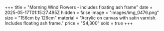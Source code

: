 +++
title = "Morning Wind Flowers - includes floating ash frame"
date = 2025-05-17T01:15:27.495Z
hidden = false
image = "images/img_0476.png"
size = "156cm by 126cm"
material = "Acrylic on canvas with satin varnish. Includes floating ash frame."
price = "$4,300"
sold = true
+++
